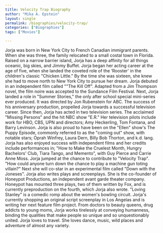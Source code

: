 ```yaml
---
title: Velocity Trap Biography
author: "Mika A. Epstein"
layout: single
permalink: /biographies/velocity-trap/
categories: ["Biographies"]
tags: ["Movies"]

---
```


Jorja was born in New York City to French Canadian immigrant parents. When she was three, the family relocated to a small costal town in Florida. Raised on a narrow barrier island, Jorja has a deep affinity for all things oceanic, big skies, and Jimmy Buffet. Jorja began her acting career at the age of five, when she landed the coveted role of the &#8216;Rooster' in the children's classic "Chicken Little." By the time she was sixteen, she knew she had to move north to New York City to pursue her dream. Jorja debuted in an independent film called ""The Kill Off". Adapted from a Jim Thompson novel, the film noire was accepted to the Sundance Film Festival. Next, Jorja landed a role in "Summer Stories," the only after school special mini-series ever produced. It was directed by Jon Rubenstein for ABC. The success of his anniversary production, propelled Jorja towards a successful television career. Since then, Jorja has acted in two television series. The acclaimed "Missing Persons" and the hit NBC show "E.R." Her television pilots include work for HBO, CBS, UPN and directors; Amy Heckerling, Tom Fontana, and Barry Levinson. Jorja is also proud to have been on the "Ellen" show's The Puppy Episode, commonly referred to as the "coming out" show, with notable stars; Oprah Winfrey, Laura Dern, Billy Bob Thorton, and k.d. lang. Jorja has also enjoyed success with independent films and her credits include performances in; "How to Make the Cruelest Month, Hungry Bachelors' Club, Tiara Tango, and Memento", with Guy Pierce and Carrie Anne Moss. Jorja jumped at the chance to contribute to "Velocity Trap". "How could anyone turn down the chance to play a machine gun toting villain?" Next she will co-star in an experimental film called "Down with the Joneses". Jorja also writes plays and screenplays. She is the co-founder of Honeypot Productions, an independent avant garde theater company. Honeypot has mounted three plays, two of them written by Fox, and is currently preproduction on the fourth, which Jorja also wrote. "Loving Stanley" is a comedic romp about the women's bowling circuit. Jorja's currently shopping an original script screenplay in Los Angelas and is writing her next feature film project. From doctors to beauty queens, drug addicts to young moms, Jorja works tirelessly at conveying humanness, binding the qualities that make people so unique and so unquestionably united. Jorja loves to travel. She loves dance, music, wild places and adventure of almost any variety. 